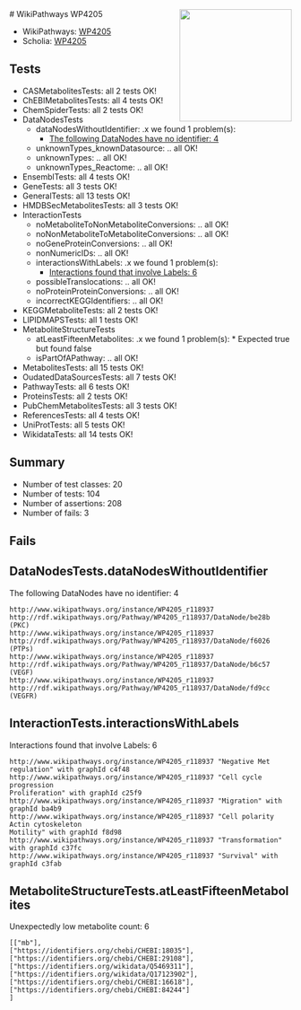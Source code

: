 <img style="float: right; width: 200px" src="https://upload.wikimedia.org/wikipedia/commons/thumb/8/83/Wplogo_with_text_500.png/640px-Wplogo_with_text_500.png" />
# WikiPathways WP4205

* WikiPathways: [WP4205](https://new.wikipathways.org/pathways/WP4205)
* Scholia: [WP4205](https://scholia.toolforge.org/wikipathways/WP4205)
## Tests
* CASMetabolitesTests: all 2 tests OK!
* ChEBIMetabolitesTests: all 4 tests OK!
* ChemSpiderTests: all 2 tests OK!
* DataNodesTests
    * dataNodesWithoutIdentifier: .x we found 1 problem(s):
        * [The following DataNodes have no identifier: 4](#d2d32fa3)
    * unknownTypes_knownDatasource: .. all OK!
    * unknownTypes: .. all OK!
    * unknownTypes_Reactome: .. all OK!
* EnsemblTests: all 4 tests OK!
* GeneTests: all 3 tests OK!
* GeneralTests: all 13 tests OK!
* HMDBSecMetabolitesTests: all 3 tests OK!
* InteractionTests
    * noMetaboliteToNonMetaboliteConversions: .. all OK!
    * noNonMetaboliteToMetaboliteConversions: .. all OK!
    * noGeneProteinConversions: .. all OK!
    * nonNumericIDs: .. all OK!
    * interactionsWithLabels: .x we found 1 problem(s):
        * [Interactions found that involve Labels: 6](#630d267d)
    * possibleTranslocations: .. all OK!
    * noProteinProteinConversions: .. all OK!
    * incorrectKEGGIdentifiers: .. all OK!
* KEGGMetaboliteTests: all 2 tests OK!
* LIPIDMAPSTests: all 1 tests OK!
* MetaboliteStructureTests
    * atLeastFifteenMetabolites: .x we found 1 problem(s):
            * Expected true but found false
    * isPartOfAPathway: .. all OK!
* MetabolitesTests: all 15 tests OK!
* OudatedDataSourcesTests: all 7 tests OK!
* PathwayTests: all 6 tests OK!
* ProteinsTests: all 2 tests OK!
* PubChemMetabolitesTests: all 3 tests OK!
* ReferencesTests: all 4 tests OK!
* UniProtTests: all 5 tests OK!
* WikidataTests: all 14 tests OK!


## Summary

* Number of test classes: 20
* Number of tests: 104
* Number of assertions: 208
* Number of fails: 3

## Fails

<a name="d2d32fa3" />

## DataNodesTests.dataNodesWithoutIdentifier

The following DataNodes have no identifier: 4
```
http://www.wikipathways.org/instance/WP4205_r118937 http://rdf.wikipathways.org/Pathway/WP4205_r118937/DataNode/be28b (PKC)
http://www.wikipathways.org/instance/WP4205_r118937 http://rdf.wikipathways.org/Pathway/WP4205_r118937/DataNode/f6026 (PTPs)
http://www.wikipathways.org/instance/WP4205_r118937 http://rdf.wikipathways.org/Pathway/WP4205_r118937/DataNode/b6c57 (VEGF)
http://www.wikipathways.org/instance/WP4205_r118937 http://rdf.wikipathways.org/Pathway/WP4205_r118937/DataNode/fd9cc (VEGFR)
```

<a name="630d267d" />

## InteractionTests.interactionsWithLabels

Interactions found that involve Labels: 6
```
http://www.wikipathways.org/instance/WP4205_r118937 "Negative Met
regulation" with graphId c4f48
http://www.wikipathways.org/instance/WP4205_r118937 "Cell cycle progression
Proliferation" with graphId c25f9
http://www.wikipathways.org/instance/WP4205_r118937 "Migration" with graphId ba4b9
http://www.wikipathways.org/instance/WP4205_r118937 "Cell polarity
Actin cytoskeleton
Motility" with graphId f8d98
http://www.wikipathways.org/instance/WP4205_r118937 "Transformation" with graphId c37fc
http://www.wikipathways.org/instance/WP4205_r118937 "Survival" with graphId c3fab
```

<a name="6d429199" />

## MetaboliteStructureTests.atLeastFifteenMetabolites

Unexpectedly low metabolite count: 6

```
[["mb"],
["https://identifiers.org/chebi/CHEBI:18035"],
["https://identifiers.org/chebi/CHEBI:29108"],
["https://identifiers.org/wikidata/Q5469311"],
["https://identifiers.org/wikidata/Q17123902"],
["https://identifiers.org/chebi/CHEBI:16618"],
["https://identifiers.org/chebi/CHEBI:84244"]
]
```

